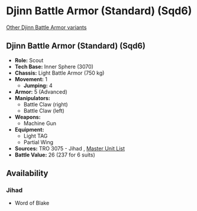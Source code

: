 # Djinn Battle Armor (Standard) (Sqd6) 

[Other Djinn Battle Armor variants](../djinn_battle_armor.md) 

## Djinn Battle Armor (Standard) (Sqd6) 

- **Role:** Scout 
- **Tech Base:** Inner Sphere (3070) 
- **Chassis:** Light Battle Armor (750 kg) 
- **Movement:** 1 
  - **Jumping:** 4 
- **Armor:** 5 (Advanced) 
- **Manipulators:** 
  - Battle Claw (right) 
  - Battle Claw (left) 
- **Weapons:** 
  - Machine Gun 
- **Equipment:** 
  - Light TAG 
  - Partial Wing 
- **Sources:** TRO 3075 - Jihad , [Master Unit List](http://masterunitlist.info/Unit/Details/8978) 
- **Battle Value:** 26 (237 for 6 suits) 

## Availability 

### Jihad 

- Word of Blake 

